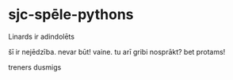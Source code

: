 # sjc-spēle-pythons

Linards ir adindolēts

šī ir nejēdzība.
nevar būt!
vaine.
tu arī gribi nosprākt?
bet protams!

treners dusmigs